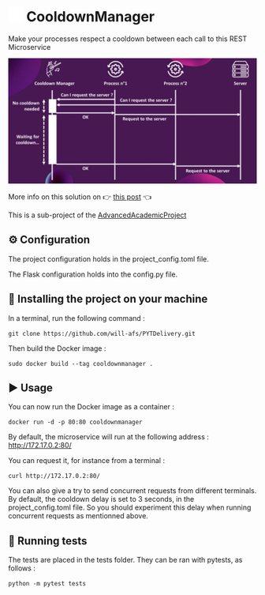 # <img src="https://github.com/will-afs/AdvancedAcademicProject/blob/main/doc/CooldownManager.png" width="30"> CooldownManager
Make your processes respect a cooldown between each call to this REST Microservice

<img src="https://github.com/will-afs/CooldownManager/blob/main/doc/CooldownManager%20sequence%20diagram.JPG" width="700">

More info on this solution on 👉 [this post](https://www.linkedin.com/feed/update/urn:li:activity:6893219171723816960/) 👈

This is a sub-project of the [AdvancedAcademicProject](https://github.com/will-afs/AdvancedAcademicProject/)

⚙️ Configuration
-----------------
The project configuration holds in the project_config.toml file.

The Flask configuration holds into the config.py file.

🔽 Installing the project on your machine
------------------------------------------
In a terminal, run the following command :

    git clone https://github.com/will-afs/PYTDelivery.git

Then build the Docker image :

    sudo docker build --tag cooldownmanager .

▶️ Usage
---------
You can now run the Docker image as a container :

    docker run -d -p 80:80 cooldownmanager

By default, the microservice will run at the following address : http://172.17.0.2:80/

You can request it, for instance from a terminal :

    curl http://172.17.0.2:80/

You can also give a try to send concurrent requests from different terminals.
By default, the cooldown delay is set to 3 seconds, in the project_config.toml file.
So you should experiment this delay when running concurrent requests as mentionned above.

🧪 Running tests
-----------------
The tests are placed in the tests folder. They can be ran with pytests, as follows :

    python -m pytest tests
